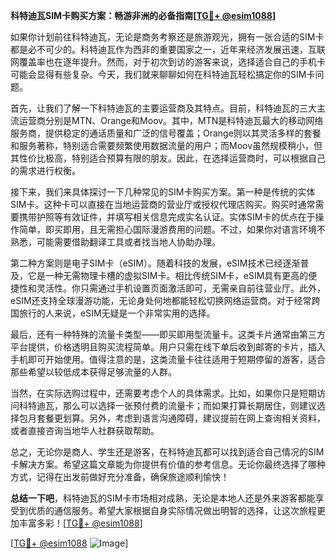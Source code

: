 **科特迪瓦SIM卡购买方案：畅游非洲的必备指南[[TG💪+ @esim1088](https://t.me/s/esim1088)]**

如果你计划前往科特迪瓦，无论是商务考察还是旅游观光，拥有一张合适的SIM卡都是必不可少的。科特迪瓦作为西非的重要国家之一，近年来经济发展迅速，互联网覆盖率也在逐年提升。然而，对于初次到访的游客来说，选择适合自己的手机卡可能会显得有些复杂。今天，我们就来聊聊如何在科特迪瓦轻松搞定你的SIM卡问题。

首先，让我们了解一下科特迪瓦的主要运营商及其特点。目前，科特迪瓦的三大主流运营商分别是MTN、Orange和Moov。其中，MTN是科特迪瓦最大的移动网络服务商，提供稳定的通话质量和广泛的信号覆盖；Orange则以其灵活多样的套餐和服务著称，特别适合需要频繁使用数据流量的用户；而Moov虽然规模稍小，但其性价比极高，特别适合预算有限的朋友。因此，在选择运营商时，可以根据自己的需求进行权衡。

接下来，我们来具体探讨一下几种常见的SIM卡购买方案。第一种是传统的实体SIM卡。这种卡可以直接在当地运营商的营业厅或授权代理店购买。购买时通常需要携带护照等有效证件，并填写相关信息完成实名认证。实体SIM卡的优点在于操作简单，即买即用，且无需担心国际漫游费用的问题。不过，如果你对语言环境不熟悉，可能需要借助翻译工具或者找当地人协助办理。

第二种方案则是电子SIM卡（eSIM）。随着科技的发展，eSIM技术已经逐渐普及，它是一种无需物理卡槽的虚拟SIM卡。相比传统SIM卡，eSIM具有更高的便捷性和灵活性。你只需通过手机设置页面激活即可，无需亲自前往营业厅。此外，eSIM还支持全球漫游功能，无论身处何地都能轻松切换网络运营商。对于经常跨国旅行的人来说，eSIM无疑是一个非常实用的选择。

最后，还有一种特殊的流量卡类型——即买即用型流量卡。这类卡片通常由第三方平台提供，价格透明且购买流程简单。用户只需在线下单后收到邮寄的卡片，插入手机即可开始使用。值得注意的是，这类流量卡往往适用于短期停留的游客，适合那些希望以较低成本获得足够流量的人群。

当然，在实际选购过程中，还需要考虑个人的具体需求。比如，如果你只是短期访问科特迪瓦，那么可以选择一张预付费的流量卡；而如果打算长期居住，则建议选择包月套餐更划算。另外，考虑到语言沟通障碍，建议提前在网上查询相关资料，或者直接咨询当地华人社群获取帮助。

总之，无论你是商人、学生还是游客，在科特迪瓦都可以找到适合自己情况的SIM卡解决方案。希望这篇文章能为你提供有价值的参考信息。无论你最终选择了哪种方式，记得在出发前做好充分准备，确保旅途顺利愉快！

**总结一下吧**，科特迪瓦的SIM卡市场相对成熟，无论是本地人还是外来游客都能享受到优质的通信服务。希望大家根据自身实际情况做出明智的选择，让这次旅程更加丰富多彩！[[TG💪+ @esim1088](https://t.me/s/esim1088)]

[[TG💪+ @esim1088](https://t.me/s/esim1088) ![Image](https://i.postimg.cc/4NQfJmqS/Snipaste-2025-05-13-00-14-12.png)]